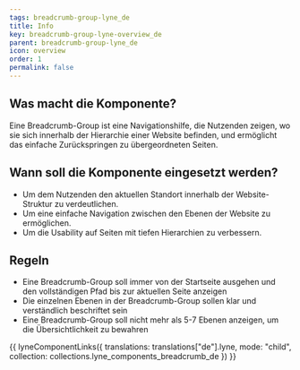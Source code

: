 ```yaml
---
tags: breadcrumb-group-lyne_de
title: Info
key: breadcrumb-group-lyne-overview_de
parent: breadcrumb-group-lyne_de
icon: overview
order: 1
permalink: false
---
```


## Was macht die Komponente?
Eine Breadcrumb-Group ist eine Navigationshilfe, die Nutzenden zeigen, wo sie sich innerhalb der Hierarchie einer Website befinden, und ermöglicht das einfache Zurückspringen zu übergeordneten Seiten.

## Wann soll die Komponente eingesetzt werden?
* Um dem Nutzenden den aktuellen Standort innerhalb der Website-Struktur zu verdeutlichen.
* Um eine einfache Navigation zwischen den Ebenen der Website zu ermöglichen.
* Um die Usability auf Seiten mit tiefen Hierarchien zu verbessern.

## Regeln
* Eine Breadcrumb-Group soll immer von der Startseite ausgehen und den vollständigen Pfad bis zur aktuellen Seite anzeigen
* Die einzelnen Ebenen in der Breadcrumb-Group sollen klar und verständlich beschriftet sein
* Eine Breadcrumb-Group soll nicht mehr als 5-7 Ebenen anzeigen, um die Übersichtlichkeit zu bewahren

{{ lyneComponentLinks({
  translations: translations["de"].lyne,
  mode: "child",
  collection: collections.lyne_components_breadcrumb_de
}) }}